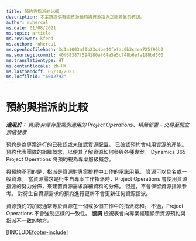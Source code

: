 ```yaml
---
title: 預約與指派的比較
description: 本主題提供有關資源預約與資源指派之間差異的資訊。
author: ruhercul
ms.date: 01/08/2021
ms.topic: article
ms.reviewer: kfend
ms.author: ruhercul
ms.openlocfilehash: 3c1a1003af0b23c4be44fefac0b3c4ea725f96b2
ms.sourcegitcommit: 40f68387f594180af64a5e5c748b6efa188bd300
ms.translationtype: HT
ms.contentlocale: zh-HK
ms.lasthandoff: 05/10/2021
ms.locfileid: "6012793"
---
```

# <a name="bookings-vs-assignments"></a>預約與指派的比較

_**適用於：** 資源/非庫存型案例適用的 Project Operations、精簡部署 - 交易至開立預估發票_

預約是為專案進行的已確認或未確認資源配置。 已確認預約會耗用資源的產能。 預約代表團隊的組織概念，以便其了解資源如何參與各種專案。 Dynamics 365 Project Operations 將預約視為專案層級概念。 

與預約不同的是，指派是資源對專案排程中工作的承諾用量。 資源可以具名或一般資源。  當資源需求是衍生自專案工作指派時，Project Operations 會使用資源指派的努力分佈，來建置資源需求詳細資料的分佈。 但是，不會保留資源指派參考。 對衍生自資源需求的預約進行更新不會更新任何資源指派。

資源預約的加總通常等於資源在一個或多個工作中的指派總和。 不過，Project Operations 不會強制這樣的一致性。 **協調** 檢視表會向專案經理顯示資源預約與指派不一致的地方。




[!INCLUDE[footer-include](../includes/footer-banner.md)]